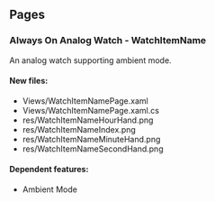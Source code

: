 ﻿## Pages

<!--{[{-->
### Always On Analog Watch - WatchItemName
An analog watch supporting ambient mode.
#### New files:
* Views/WatchItemNamePage.xaml
* Views/WatchItemNamePage.xaml.cs
* res/WatchItemNameHourHand.png
* res/WatchItemNameIndex.png
* res/WatchItemNameMinuteHand.png
* res/WatchItemNameSecondHand.png
#### Dependent features:
* Ambient Mode
<!--}]}-->